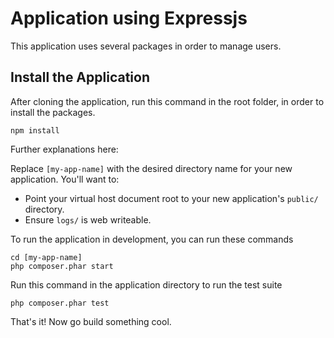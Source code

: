 # Application using Expressjs

This application uses several packages in order to manage users.

## Install the Application

After cloning the application, run this command in the root folder, in order to install the packages.

    npm install

Further explanations here:

Replace `[my-app-name]` with the desired directory name for your new application. You'll want to:

* Point your virtual host document root to your new application's `public/` directory.
* Ensure `logs/` is web writeable.

To run the application in development, you can run these commands 

	cd [my-app-name]
	php composer.phar start

Run this command in the application directory to run the test suite

	php composer.phar test

That's it! Now go build something cool.
